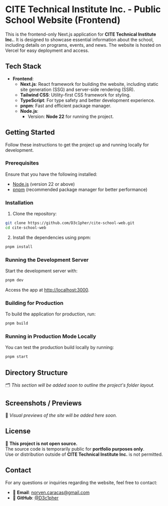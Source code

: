 # CITE Technical Institute Inc. - Public School Website (Frontend)

This is the frontend-only Next.js application for **CITE Technical Institute Inc.**. It is designed to showcase essential information about the school, including details on programs, events, and news. The website is hosted on Vercel for easy deployment and access.

## Tech Stack

- **Frontend**:
  - **Next.js**: React framework for building the website, including static site generation (SSG) and server-side rendering (SSR).
  - **Tailwind CSS**: Utility-first CSS framework for styling.
  - **TypeScript**: For type safety and better development experience.
  - **pnpm**: Fast and efficient package manager.
  - **Node.js**:
    - Version: **Node 22** for running the project.

## Getting Started

Follow these instructions to get the project up and running locally for development.

### Prerequisites

Ensure that you have the following installed:

- [Node.js](https://nodejs.org/) (version 22 or above)
- [pnpm](https://pnpm.io/) (recommended package manager for better performance)

### Installation

1. Clone the repository:

```bash
git clone https://github.com/D3c1pher/cite-school-web.git
cd cite-school-web
```

2. Install the dependencies using pnpm:

```bash
pnpm install
```

### Running the Development Server

Start the development server with:

```bash
pnpm dev
```

Access the app at [http://localhost:3000](http://localhost:3000).

### Building for Production

To build the application for production, run:

```bash
pnpm build
```

### Running in Production Mode Locally

You can test the production build locally by running:

```bash
pnpm start
```

## Directory Structure

🗂️ _This section will be added soon to outline the project's folder layout._

## Screenshots / Previews

📸 _Visual previews of the site will be added here soon._

## License

🚫 **This project is not open source.**  
The source code is temporarily public for **portfolio purposes only**.  
Use or distribution outside of **CITE Technical Institute Inc.** is not permitted.

## Contact

For any questions or inquiries regarding the website, feel free to contact:

- 📧 **Email**: [norven.caracas@gmail.com](mailto:norven.caracas@gmail.com)
- 🐙 **GitHub**: [@D3c1pher](https://github.com/D3c1pher)
